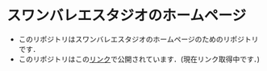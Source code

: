 # スワンバレエスタジオのホームページ
- このリポジトリはスワンバレエスタジオのホームページのためのリポジトリです．
- このリポジトリはこの[リンク]()で公開されています．(現在リンク取得中です．)
